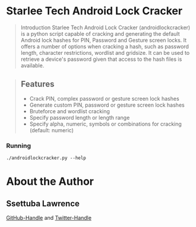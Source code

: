 # Starlee Tech Android Lock Cracker

> Introduction
Starlee Tech Android Lock Cracker (androidlockcracker) is a python script capable of cracking and generating the default Android lock hashes for PIN, Password and Gesture screen locks. It offers a number of options when cracking a hash, such as password length, character restrictions, wordlist and gridsize. It can be used to retrieve a device's password given that access to the hash files is available.

> ## Features
> - Crack PIN, complex password or gesture screen lock hashes
> - Generate custom PIN, password or gesture screen lock hashes
> - Bruteforce and wordlist cracking
> - Specify password length or length range
> - Specify alpha, numeric, symbols or combinations for cracking (default: numeric)

### Running
`./androidlockcracker.py --help`

# About the Author
## Ssettuba Lawrence 
[GitHub-Handle](https://www.github.com/nanostarlee) and [Twitter-Handle](www.twitter.com/nanostarlee?t=CLj-Fh0LEpGlajTLLYqH7g&s=09)